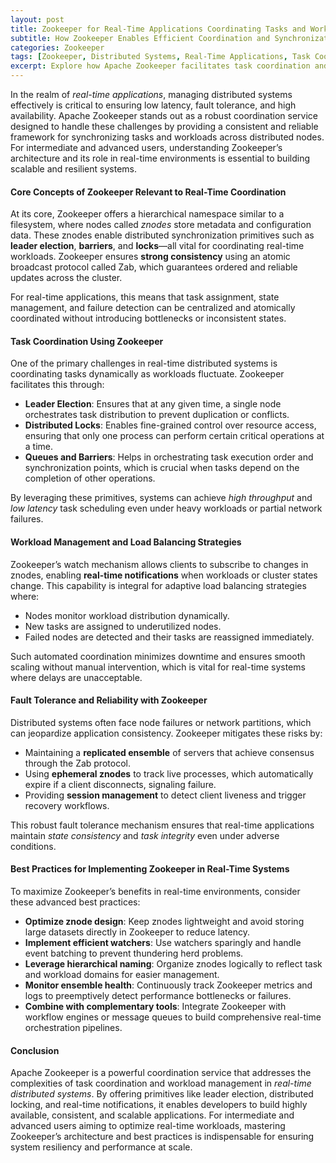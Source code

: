 ```yaml
---
layout: post
title: Zookeeper for Real-Time Applications Coordinating Tasks and Workloads in Distributed Systems
subtitle: How Zookeeper Enables Efficient Coordination and Synchronization in Real-Time Distributed Systems
categories: Zookeeper
tags: [Zookeeper, Distributed Systems, Real-Time Applications, Task Coordination, Workload Management, Big Data, Fault Tolerance, Apache Zookeeper]
excerpt: Explore how Apache Zookeeper facilitates task coordination and workload management in real-time distributed systems, enhancing reliability and scalability for advanced applications.
---
```

In the realm of *real-time applications*, managing distributed systems effectively is critical to ensuring low latency, fault tolerance, and high availability. Apache Zookeeper stands out as a robust coordination service designed to handle these challenges by providing a consistent and reliable framework for synchronizing tasks and workloads across distributed nodes. For intermediate and advanced users, understanding Zookeeper’s architecture and its role in real-time environments is essential to building scalable and resilient systems.

#### Core Concepts of Zookeeper Relevant to Real-Time Coordination

At its core, Zookeeper offers a hierarchical namespace similar to a filesystem, where nodes called *znodes* store metadata and configuration data. These znodes enable distributed synchronization primitives such as **leader election**, **barriers**, and **locks**—all vital for coordinating real-time workloads. Zookeeper ensures **strong consistency** using an atomic broadcast protocol called Zab, which guarantees ordered and reliable updates across the cluster.

For real-time applications, this means that task assignment, state management, and failure detection can be centralized and atomically coordinated without introducing bottlenecks or inconsistent states.

#### Task Coordination Using Zookeeper

One of the primary challenges in real-time distributed systems is coordinating tasks dynamically as workloads fluctuate. Zookeeper facilitates this through:

- **Leader Election**: Ensures that at any given time, a single node orchestrates task distribution to prevent duplication or conflicts.
- **Distributed Locks**: Enables fine-grained control over resource access, ensuring that only one process can perform certain critical operations at a time.
- **Queues and Barriers**: Helps in orchestrating task execution order and synchronization points, which is crucial when tasks depend on the completion of other operations.

By leveraging these primitives, systems can achieve *high throughput* and *low latency* task scheduling even under heavy workloads or partial network failures.

#### Workload Management and Load Balancing Strategies

Zookeeper’s watch mechanism allows clients to subscribe to changes in znodes, enabling **real-time notifications** when workloads or cluster states change. This capability is integral for adaptive load balancing strategies where:

- Nodes monitor workload distribution dynamically.
- New tasks are assigned to underutilized nodes.
- Failed nodes are detected and their tasks are reassigned immediately.

Such automated coordination minimizes downtime and ensures smooth scaling without manual intervention, which is vital for real-time systems where delays are unacceptable.

#### Fault Tolerance and Reliability with Zookeeper

Distributed systems often face node failures or network partitions, which can jeopardize application consistency. Zookeeper mitigates these risks by:

- Maintaining a **replicated ensemble** of servers that achieve consensus through the Zab protocol.
- Using **ephemeral znodes** to track live processes, which automatically expire if a client disconnects, signaling failure.
- Providing **session management** to detect client liveness and trigger recovery workflows.

This robust fault tolerance mechanism ensures that real-time applications maintain *state consistency* and *task integrity* even under adverse conditions.

#### Best Practices for Implementing Zookeeper in Real-Time Systems

To maximize Zookeeper’s benefits in real-time environments, consider these advanced best practices:

- **Optimize znode design**: Keep znodes lightweight and avoid storing large datasets directly in Zookeeper to reduce latency.
- **Implement efficient watchers**: Use watchers sparingly and handle event batching to prevent thundering herd problems.
- **Leverage hierarchical naming**: Organize znodes logically to reflect task and workload domains for easier management.
- **Monitor ensemble health**: Continuously track Zookeeper metrics and logs to preemptively detect performance bottlenecks or failures.
- **Combine with complementary tools**: Integrate Zookeeper with workflow engines or message queues to build comprehensive real-time orchestration pipelines.

#### Conclusion

Apache Zookeeper is a powerful coordination service that addresses the complexities of task coordination and workload management in *real-time distributed systems*. By offering primitives like leader election, distributed locking, and real-time notifications, it enables developers to build highly available, consistent, and scalable applications. For intermediate and advanced users aiming to optimize real-time workloads, mastering Zookeeper’s architecture and best practices is indispensable for ensuring system resiliency and performance at scale.
